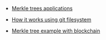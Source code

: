 - [Merkle trees applications](https://youtu.be/qHMLy5JjbjQ?si=8maafBTQg-ZQ8RFS&t=7)

- [How it works using git filesystem](https://youtu.be/qHMLy5JjbjQ?si=DV9o6oc0wdYPfsfQ&t=27)

- [Merkle tree example with blockchain](https://youtu.be/fB41w3JcR7U?si=icIDP-Lhk4IpZIR5&t=7)